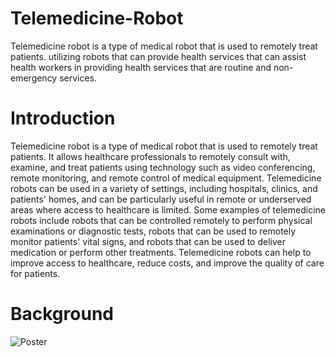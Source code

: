 # Telemedicine-Robot
Telemedicine robot is a type of medical robot that is used to remotely treat patients. utilizing robots that can provide health services that can assist health workers in providing health services that are routine and non-emergency services. 

# Introduction 

Telemedicine robot is a type of medical robot that is used to remotely treat patients. It allows healthcare professionals to remotely consult with, examine, and treat patients using technology such as video conferencing, remote monitoring, and remote control of medical equipment. Telemedicine robots can be used in a variety of settings, including hospitals, clinics, and patients' homes, and can be particularly useful in remote or underserved areas where access to healthcare is limited. Some examples of telemedicine robots include robots that can be controlled remotely to perform physical examinations or diagnostic tests, robots that can be used to remotely monitor patients' vital signs, and robots that can be used to deliver medication or perform other treatments. Telemedicine robots can help to improve access to healthcare, reduce costs, and improve the quality of care for patients.

# Background


![Poster](Poster.png)
